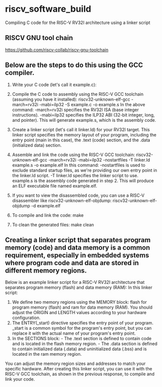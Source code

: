 # riscv_software_build
Compiling C code for the RISC-V RV32I architecture using a linker script 

## RISCV GNU tool chain
https://github.com/riscv-collab/riscv-gnu-toolchain

## Below are the steps to do this using the GCC compiler.

1. Write your C code (let's call it example.c):
2. Compile the C code to assembly using the RISC-V GCC toolchain (assuming you have it installed): riscv32-unknown-elf-gcc -march=rv32i -mabi=ilp32 -S example.c -o example.s
       In the above command:
           -march=rv32i specifies the RV32I ISA (base integer instructions).
           -mabi=ilp32 specifies the ILP32 ABI (32-bit integer, long, and pointer).
            This will generate example.s, which is the assembly code.

3. Create a linker script (let's call it linker.ld) for your RV32I target.
       This linker script specifies the memory layout of your program, including the entry point (main in this case), the .text (code) section, and the .data (initialized data) section.

4. Assemble and link the code using the RISC-V GCC toolchain: riscv32-unknown-elf-gcc -march=rv32i -mabi=ilp32 -nostartfiles -T linker.ld example.s -o example.elf
       In this command:
             -nostartfiles is used to exclude standard startup files, as we're providing our own entry point in the linker.ld script.
             -T linker.ld specifies the linker script to use.
      example.s is the assembly code generated in step 2.
      This will produce an ELF executable file named example.elf.

5. If you want to view the disassembled code, you can use a RISC-V disassembler like riscv32-unknown-elf-objdump: riscv32-unknown-elf-objdump -d example.elf
6. To compile and link the code: make
7. To clean the generated files: make clean

## Creating a linker script that separates program memory (code) and data memory is a common requirement, especially in embedded systems where program code and data are stored in different memory regions. 

Below is an example linker script for a RISC-V RV32I architecture that separates program memory (flash) and data memory (RAM):
In this linker script:
1. We define two memory regions using the MEMORY block: flash for program memory (flash) and ram for data memory (RAM). You should adjust the ORIGIN and LENGTH values according to your hardware configuration.
2. The ENTRY(_start) directive specifies the entry point of your program. _start is a common symbol for the program's entry point, but you can replace it with the actual name of your program's entry point.
3. In the SECTIONS block:
       - The .text section is defined to contain code and is located in the flash memory region.
       - The .data section is defined to contain initialized data (.data) and uninitialized data (.bss) and is located in the ram memory region.
   
You can adjust the memory region sizes and addresses to match your specific hardware. After creating this linker script, you can use it with the RISC-V GCC toolchain, as shown in the previous response, to compile and link your code.
